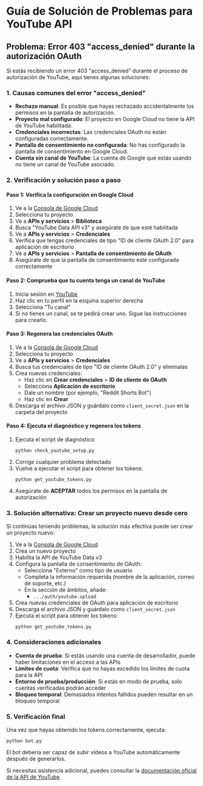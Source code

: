 # Guía de Solución de Problemas para YouTube API

## Problema: Error 403 "access_denied" durante la autorización OAuth

Si estás recibiendo un error 403 "access_denied" durante el proceso de autorización de YouTube, aquí tienes algunas soluciones:

### 1. Causas comunes del error "access_denied"

- **Rechazo manual**: Es posible que hayas rechazado accidentalmente los permisos en la pantalla de autorización.
- **Proyecto mal configurado**: El proyecto en Google Cloud no tiene la API de YouTube habilitada.
- **Credenciales incorrectas**: Las credenciales OAuth no están configuradas correctamente.
- **Pantalla de consentimiento no configurada**: No has configurado la pantalla de consentimiento en Google Cloud.
- **Cuenta sin canal de YouTube**: La cuenta de Google que estás usando no tiene un canal de YouTube asociado.

### 2. Verificación y solución paso a paso

#### Paso 1: Verifica la configuración en Google Cloud

1. Ve a la [Consola de Google Cloud](https://console.cloud.google.com/)
2. Selecciona tu proyecto
3. Ve a **APIs y servicios** > **Biblioteca**
4. Busca "YouTube Data API v3" y asegúrate de que esté habilitada
5. Ve a **APIs y servicios** > **Credenciales**
6. Verifica que tengas credenciales de tipo "ID de cliente OAuth 2.0" para aplicación de escritorio
7. Ve a **APIs y servicios** > **Pantalla de consentimiento de OAuth**
8. Asegúrate de que la pantalla de consentimiento esté configurada correctamente

#### Paso 2: Comprueba que tu cuenta tenga un canal de YouTube

1. Inicia sesión en [YouTube](https://www.youtube.com/)
2. Haz clic en tu perfil en la esquina superior derecha
3. Selecciona "Tu canal"
4. Si no tienes un canal, se te pedirá crear uno. Sigue las instrucciones para crearlo.

#### Paso 3: Regenera las credenciales OAuth

1. Ve a la [Consola de Google Cloud](https://console.cloud.google.com/)
2. Selecciona tu proyecto
3. Ve a **APIs y servicios** > **Credenciales**
4. Busca tus credenciales de tipo "ID de cliente OAuth 2.0" y elimínalas
5. Crea nuevas credenciales:
   - Haz clic en **Crear credenciales** > **ID de cliente de OAuth**
   - Selecciona **Aplicación de escritorio**
   - Dale un nombre (por ejemplo, "Reddit Shorts Bot")
   - Haz clic en **Crear**
6. Descarga el archivo JSON y guárdalo como `client_secret.json` en la carpeta del proyecto

#### Paso 4: Ejecuta el diagnóstico y regenera los tokens

1. Ejecuta el script de diagnóstico:
   ```
   python check_youtube_setup.py
   ```
2. Corrige cualquier problema detectado
3. Vuelve a ejecutar el script para obtener los tokens:
   ```
   python get_youtube_tokens.py
   ```
4. Asegúrate de **ACEPTAR** todos los permisos en la pantalla de autorización

### 3. Solución alternativa: Crear un proyecto nuevo desde cero

Si continúas teniendo problemas, la solución más efectiva puede ser crear un proyecto nuevo:

1. Ve a la [Consola de Google Cloud](https://console.cloud.google.com/)
2. Crea un nuevo proyecto
3. Habilita la API de YouTube Data v3
4. Configura la pantalla de consentimiento de OAuth:
   - Selecciona "Externo" como tipo de usuario
   - Completa la información requerida (nombre de la aplicación, correo de soporte, etc.)
   - En la sección de ámbitos, añade:
     - `.../auth/youtube.upload`
5. Crea nuevas credenciales de OAuth para aplicación de escritorio
6. Descarga el archivo JSON y guárdalo como `client_secret.json`
7. Ejecuta el script para obtener los tokens:
   ```
   python get_youtube_tokens.py
   ```

### 4. Consideraciones adicionales

- **Cuenta de prueba**: Si estás usando una cuenta de desarrollador, puede haber limitaciones en el acceso a las APIs
- **Límites de cuota**: Verifica que no hayas excedido los límites de cuota para la API
- **Entorno de prueba/producción**: Si estás en modo de prueba, solo cuentas verificadas podrán acceder
- **Bloqueo temporal**: Demasiados intentos fallidos pueden resultar en un bloqueo temporal

### 5. Verificación final

Una vez que hayas obtenido los tokens correctamente, ejecuta:

```
python bot.py
```

El bot debería ser capaz de subir videos a YouTube automáticamente después de generarlos.

Si necesitas asistencia adicional, puedes consultar la [documentación oficial de la API de YouTube](https://developers.google.com/youtube/v3/guides/authentication).

